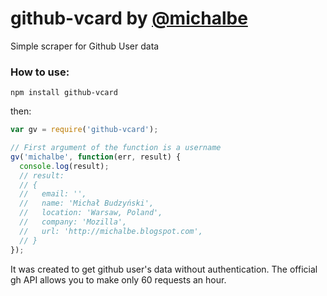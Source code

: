 # github-vcard by [@michalbe](http://github.com/michalbe) #
Simple scraper for Github User data

### How to use: ###
```
npm install github-vcard
```
then:
```javascript
var gv = require('github-vcard');

// First argument of the function is a username
gv('michalbe', function(err, result) {
  console.log(result);
  // result:
  // {
  //   email: '',
  //   name: 'Michał Budzyński',
  //   location: 'Warsaw, Poland',
  //   company: 'Mozilla',
  //   url: 'http://michalbe.blogspot.com',
  // }
});
```

It was created to get github user's data without authentication. The official gh API allows you to make only 60 requests an hour.
